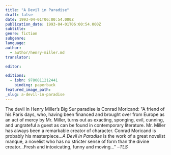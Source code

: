 ```yaml
---
title: "A Devil in Paradise"
draft: false
date: 1993-04-01T06:00:54.000Z
publication_date: 1993-04-01T06:00:54.000Z
subtitle:
genre: fiction
subgenre:
language:
author:
  - author/henry-miller.md
translator:

editor:

editions:
  - isbn: 9780811212441
    binding: paperback
featured_image_path:
_slug: a-devil-in-paradise
---
```


The devil in Henry Miller’s Big Sur paradise is Conrad Moricand: "A friend of his Paris days, who, having been financed and brought over from Europe as an act of mercy by Mr. Miller, turns out as exacting, sponging, evil, cunning, and ungrateful a guest as can be found in contemporary literature. Mr. Miller has always been a remarkable creator of character. Conrad Moricand is probably his masterpiece..._A Devil in Paradise_ is the work of a great novelist manqué, a novelist who has no stricter sense of form than the divine creator...Fresh and intoxicating, funny and moving..." –_TLS_

